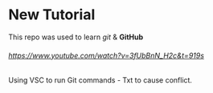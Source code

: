 # New Tutorial
This repo was used to learn *git* & __GitHub__

###### https://www.youtube.com/watch?v=3fUbBnN_H2c&t=919s

Using VSC to run Git commands - Txt to cause conflict.
